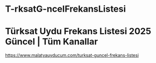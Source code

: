 # T-rksatG-ncelFrekansListesi
# Türksat Uydu Frekans Listesi 2025 Güncel | Tüm Kanallar


https://www.malatyauyducum.com/turksat-guncel-frekans-listesi
